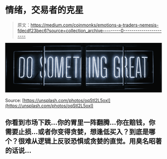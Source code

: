 # 情绪，交易者的克星

> 原文：<https://medium.com/coinmonks/emotions-a-traders-nemesis-fdecdf23bec6?source=collection_archive---------0----------------------->

![](img/32dd7df542e98962d8066c5878cab876.png)

Source: [https://unsplash.com/photos/oqStl2L5oxI](https://unsplash.com/photos/oqStl2L5oxI)

## 你看到市场下跌…你的胃里一阵翻腾…你在赔钱，你需要止损…或者你变得贪婪，想逢低买入？到底是哪个？很难从逻辑上反驳恐惧或贪婪的直觉。用臭名昭著的话说…